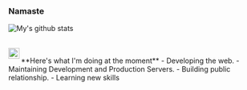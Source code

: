 ### Namaste
![My's github stats](https://github-readme-stats.vercel.app/api?username=deepyes02&show_icons=true&hide_border=true)


<br/>


<a href="https://www.linkedin.com/in/deepyes02/">
<img align="left" alt="Deepesh Dhakal" style="filter: brightness(0), invert(1);" width="22px" src="https://cdn.jsdelivr.net/npm/simple-icons@v3/icons/linkedin.svg" />
</a>
<br />
**Here's what I'm doing at the moment**
- Developing the web.
- Maintaining Development and Production Servers.
- Building public relationship.
- Learning new skills
